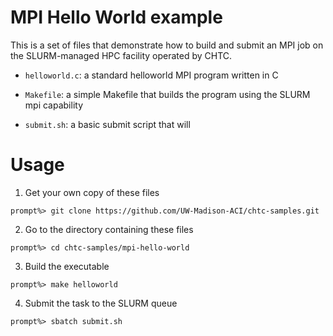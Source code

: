 MPI Hello World example
========================

This is a set of files that demonstrate how to build and submit an MPI
job on the SLURM-managed HPC facility operated by CHTC.

* `helloworld.c`: a standard helloworld MPI program written in C

* `Makefile`: a simple Makefile that builds the program using the SLURM mpi capability

* `submit.sh`: a basic submit script that will 

Usage
=======

1. Get your own copy of these files
```
prompt%> git clone https://github.com/UW-Madison-ACI/chtc-samples.git
```
2. Go to the directory containing these files
```
prompt%> cd chtc-samples/mpi-hello-world
```
3. Build the executable
```
prompt%> make helloworld
```
4. Submit the task to the SLURM queue
```
prompt%> sbatch submit.sh
```

